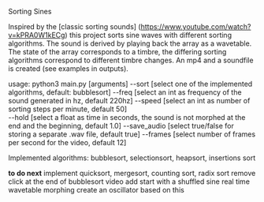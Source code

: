Sorting Sines

Inspired by the [classic sorting sounds] (https://www.youtube.com/watch?v=kPRA0W1kECg) this project sorts sine waves with different sorting algorithms. The sound is derived by playing back the array as a wavetable. The state of the array corresponds to a timbre, the differing sorting algorithms correspond to different timbre changes. An mp4 and a soundfile is created (see examples in outputs).

usage: python3 main.py \[arguments\]
--sort \[select one of the implemented algorithms, default: bubblesort\] 
--freq \[select an int as frequency of the sound generated in hz, default 220hz\] 
--speed \[select an int as number of sorting steps per minute, default 50\]  
--hold \[select a float as time in seconds, the sound is not morphed at the end and the beginning, default 1.0\] 
--save_audio \[select true/false for storing a separate .wav file, default true\] 
--frames \[select number of frames per second for the video, default 12\] 
 
Implemented algorithms: bubblesort, selectionsort, heapsort, insertions sort 
 
 
 
**to do next** 
implement quicksort, mergesort, counting sort, radix sort 
remove click at the end of bubblesort video 
add start with a shuffled sine 
real time wavetable morphing 
create an oscillator based on this 

